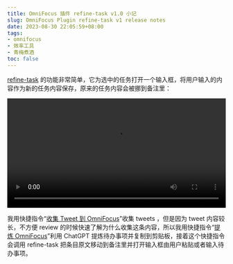 ```yaml
---
title: OmniFocus 插件 refine-task v1.0 小记
slug: OmniFocus Plugin refine-task v1 release notes
date: 2023-08-30 22:05:59+08:00
tags:
- omnifocus
- 效率工具
- 青梅煮酒
toc: false
---
```


[refine-task](https://github.com/xbot/omnifocus-plugin-refine-task) 的功能非常简单，它为选中的任务打开一个输入框，将用户输入的内容作为新的任务内容保存，原来的任务内容会被挪到备注里：

<video controls autoplay loop width="100%">
  <source src="https://raw.githubusercontent.com/xbot/image-hosting/master/blog/2023-08-30-22-04-08-Kapture 2023-08-30 at 19.33.05.mp4" type="video/mp4">
  Your browser does not support the video tag.
</video>

我用快捷指令“[收集 Tweet 到 OmniFocus](https://www.icloud.com/shortcuts/dd3a5d430a434d39aff4e3092e7abfee)”收集 tweets ，但是因为 tweet 内容较长，不方便 review 的时候快速了解为什么收集这条内容，所以我用快捷指令“[提炼 OmniFocus](https://www.icloud.com/shortcuts/899467b735304519aa4b26b8c7756433)”利用 ChatGPT 提炼待办事项并复制到剪贴板，接着这个快捷指令会调用 refine-task 把条目原文移动到备注里并打开输入框由用户粘贴或者输入待办事项。